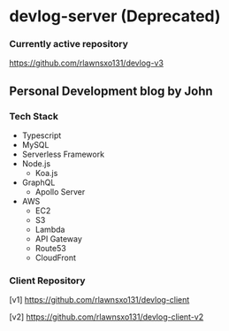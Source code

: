 # devlog-server (Deprecated)

### Currently active repository
https://github.com/rlawnsxo131/devlog-v3

## Personal Development blog by John

### Tech Stack
* Typescript
* MySQL
* Serverless Framework
* Node.js
  * Koa.js
* GraphQL
  * Apollo Server
* AWS
  * EC2
  * S3
  * Lambda
  * API Gateway
  * Route53
  * CloudFront

### Client Repository
[v1] <https://github.com/rlawnsxo131/devlog-client>

[v2] <https://github.com/rlawnsxo131/devlog-client-v2>
